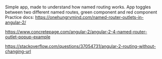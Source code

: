 Simple app, made to understand how named routing works. App toggles between two different named routes, green component and red component
Practice docs:
https://onehungrymind.com/named-router-outlets-in-angular-2/

https://www.concretepage.com/angular-2/angular-2-4-named-router-outlet-popup-example

https://stackoverflow.com/questions/37054731/angular-2-routing-without-changing-url

